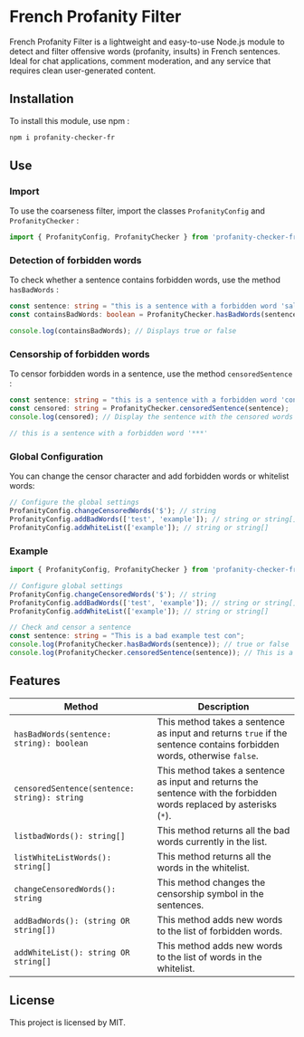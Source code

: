 # French Profanity Filter

French Profanity Filter is a lightweight and easy-to-use Node.js module to detect and filter offensive words (profanity, insults) in French sentences. Ideal for chat applications, comment moderation, and any service that requires clean user-generated content.

## Installation

To install this module, use npm :

```bash
npm i profanity-checker-fr
```

## Use

### Import

To use the coarseness filter, import the classes `ProfanityConfig` and `ProfanityChecker` :

```typescript
import { ProfanityConfig, ProfanityChecker } from 'profanity-checker-fr';
```

### Detection of forbidden words

To check whether a sentence contains forbidden words, use the method `hasBadWords` :

```typescript
const sentence: string = "this is a sentence with a forbidden word 'salope'";
const containsBadWords: boolean = ProfanityChecker.hasBadWords(sentence);

console.log(containsBadWords); // Displays true or false
```

### Censorship of forbidden words

To censor forbidden words in a sentence, use the method `censoredSentence` :

```typescript
const sentence: string = "this is a sentence with a forbidden word 'con'";
const censored: string = ProfanityChecker.censoredSentence(sentence);
console.log(censored); // Display the sentence with the censored words

// this is a sentence with a forbidden word '***'
```

### Global Configuration

You can change the censor character and add forbidden words or whitelist words:

```typescript
// Configure the global settings
ProfanityConfig.changeCensoredWords('$'); // string
ProfanityConfig.addBadWords(['test', 'example']); // string or string[]
ProfanityConfig.addWhiteList(['example']); // string or string[]
```

### Example

```typescript
import { ProfanityConfig, ProfanityChecker } from 'profanity-checker-fr';

// Configure global settings
ProfanityConfig.changeCensoredWords('$'); // string
ProfanityConfig.addBadWords(['test', 'example']); // string or string[]
ProfanityConfig.addWhiteList(['example']); // string or string[]

// Check and censor a sentence
const sentence: string = "This is a bad example test con";
console.log(ProfanityChecker.hasBadWords(sentence)); // true or false
console.log(ProfanityChecker.censoredSentence(sentence)); // This is a $$$ $$$$$ test
```

## Features

| Method                         | Description                                                                 |
| ------------------------------ | --------------------------------------------------------------------------- |
| `hasBadWords(sentence: string): boolean`   | This method takes a sentence as input and returns `true` if the sentence contains forbidden words, otherwise `false`. |
| `censoredSentence(sentence: string): string` | This method takes a sentence as input and returns the sentence with the forbidden words replaced by asterisks (`*`). |
| `listbadWords(): string[]`     | This method returns all the bad words currently in the list.               |
| `listWhiteListWords(): string[]` | This method returns all the words in the whitelist.                        |
| `changeCensoredWords(): string` | This method changes the censorship symbol in the sentences.                |
| `addBadWords(): (string OR string[])`  | This method adds new words to the list of forbidden words.                |
| `addWhiteList(): string OR string[]` | This method adds new words to the list of words in the whitelist.          |


## License

This project is licensed by MIT.
